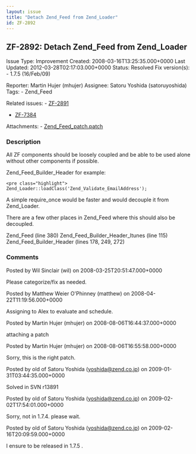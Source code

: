 ```yaml
---
layout: issue
title: "Detach Zend_Feed from Zend_Loader"
id: ZF-2892
---
```


ZF-2892: Detach Zend\_Feed from Zend\_Loader
--------------------------------------------

 Issue Type: Improvement Created: 2008-03-16T13:25:35.000+0000 Last Updated: 2012-03-28T02:17:03.000+0000 Status: Resolved Fix version(s): - 1.7.5 (16/Feb/09)
 
 Reporter:  Martin Hujer (mhujer)  Assignee:  Satoru Yoshida (satoruyoshida)  Tags: - Zend\_Feed
 
 Related issues: - [ZF-2891](/issues/browse/ZF-2891)
- [ZF-7384](/issues/browse/ZF-7384)
 
 Attachments: - [Zend\_Feed\_patch.patch](/issues/secure/attachment/11463/Zend_Feed_patch.patch)
 
### Description

All ZF components should be loosely coupled and be able to be used alone without other components if possible.

Zend\_Feed\_Builder\_Header for example:

 
    <pre class="highlight">
    Zend_Loader::loadClass('Zend_Validate_EmailAddress');


A simple require\_once would be faster and would decouple it from Zend\_Loader.

There are a few other places in Zend\_Feed where this should also be decoupled.

Zend\_Feed (line 380) Zend\_Feed\_Builder\_Header\_Itunes (line 115) Zend\_Feed\_Builder\_Header (lines 178, 249, 272)

 

 

### Comments

Posted by Wil Sinclair (wil) on 2008-03-25T20:51:47.000+0000

Please categorize/fix as needed.

 

 

Posted by Matthew Weier O'Phinney (matthew) on 2008-04-22T11:19:56.000+0000

Assigning to Alex to evaluate and schedule.

 

 

Posted by Martin Hujer (mhujer) on 2008-08-06T16:44:37.000+0000

attaching a patch

 

 

Posted by Martin Hujer (mhujer) on 2008-08-06T16:55:58.000+0000

Sorry, this is the right patch.

 

 

Posted by old of Satoru Yoshida (yoshida@zend.co.jp) on 2009-01-31T03:44:35.000+0000

Solved in SVN r13891

 

 

Posted by old of Satoru Yoshida (yoshida@zend.co.jp) on 2009-02-02T17:54:01.000+0000

Sorry, not in 1.7.4. please wait.

 

 

Posted by old of Satoru Yoshida (yoshida@zend.co.jp) on 2009-02-16T20:09:59.000+0000

I ensure to be released in 1.7.5 .

 

 